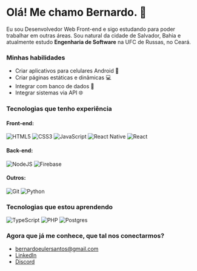 # Olá! Me chamo Bernardo. 👋
Eu sou Desenvolvedor Web Front-end e sigo estudando para poder trabalhar em outras áreas. Sou natural da cidade de Salvador, Bahia e atualmente estudo **Engenharia de Software** na UFC de Russas, no Ceará.

### Minhas habilidades
- Criar aplicativos para celulares Android 📱
- Criar páginas estáticas e dinâmicas 💻
- Integrar com banco de dados 📁
- Integrar sistemas via API 🌐

### Tecnologias que tenho experiência
#### Front-end:
![HTML5](https://img.shields.io/badge/html5-%23E34F26.svg?style=for-the-badge&logo=html5&logoColor=white)
![CSS3](https://img.shields.io/badge/css3-%231572B6.svg?style=for-the-badge&logo=css3&logoColor=white)
![JavaScript](https://img.shields.io/badge/javascript-%23323330.svg?style=for-the-badge&logo=javascript&logoColor=%23F7DF1E)
![React Native](https://img.shields.io/badge/react_native-%2320232a.svg?style=for-the-badge&logo=react&logoColor=%2361DAFB)
![React](https://img.shields.io/badge/react-%2320232a.svg?style=for-the-badge&logo=react&logoColor=%2361DAFB)

#### Back-end:
![NodeJS](https://img.shields.io/badge/node.js-6DA55F?style=for-the-badge&logo=node.js&logoColor=white)
![Firebase](https://img.shields.io/badge/firebase-%23039BE5.svg?style=for-the-badge&logo=firebase)

#### Outros:
![Git](https://img.shields.io/badge/git-%23F05033.svg?style=for-the-badge&logo=git&logoColor=white)
![Python](https://img.shields.io/badge/python-3670A0?style=for-the-badge&logo=python&logoColor=ffdd54)

### Tecnologias que estou aprendendo
![TypeScript](https://img.shields.io/badge/typescript-%23007ACC.svg?style=for-the-badge&logo=typescript&logoColor=white)
![PHP](https://img.shields.io/badge/php-%23777BB4.svg?style=for-the-badge&logo=php&logoColor=white)
![Postgres](https://img.shields.io/badge/postgres-%23316192.svg?style=for-the-badge&logo=postgresql&logoColor=white)

### Agora que já me conhece, que tal nos conectarmos?
- <bernardoeulersantos@gmail.com>
- [LinkedIn](https://www.linkedin.com/in/bernardoeuler/)
- [Discord](https://discordapp.com/users/367741578808393729)
